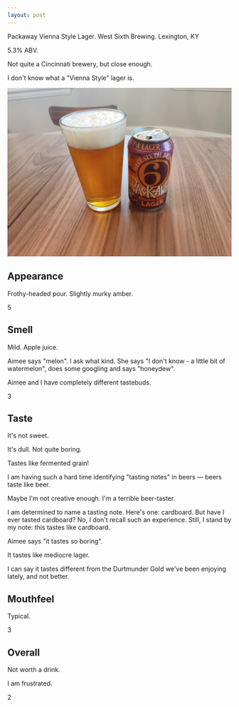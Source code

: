 ```yaml
---
layout: post
---
```

Packaway Vienna Style Lager.
West Sixth Brewing.
Lexington, KY

5.3% ABV.

Not quite a Cincinnati brewery, but close enough.

I don't know what a "Vienna Style" lager is.

<img class="beer-photo" src="/beer/images/2021-03-22-west-sixth-packaway-vienna-style-lager.jpg"/>


## Appearance

Frothy-headed pour.
Slightly murky amber.

5


## Smell

Mild. Apple juice.

Aimee says "melon". I ask what kind.
She says "I don't know - a little bit of watermelon",
does some googling and says "honeydew".

Aimee and I have completely different tastebuds.

3


## Taste

It's not sweet.

It's dull. Not quite boring.

Tastes like fermented grain!

I am having such a hard time identifying "tasting notes" in beers &mdash;
beers taste like beer.

Maybe I'm not creative enough. I'm a terrible beer-taster.

I am determined to name a tasting note. Here's one:
cardboard.
But have I ever tasted cardboard? No, I don't recall such an experience.
Still, I stand by my note: this tastes like cardboard.

Aimee says "it tastes so boring".

It tastes like mediocre lager.

I can say it tastes different from the Durtmunder Gold we've been enjoying lately,
and not better.


## Mouthfeel

Typical.

3


## Overall

Not worth a drink.

I am frustrated.

2
